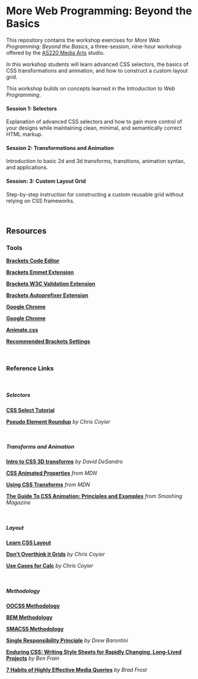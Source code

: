More Web Programming: Beyond the Basics
===================

This repository contains the workshop exercises for *More Web Programming: Beyond the Basics*, a three-session, nine-hour workshop offered by the [AS220 Media Arts](http://as220.org/mediaarts/about/) studio.

In this workshop students will learn advanced CSS selectors, the basics of CSS transformations and animation, and how to construct a custom layout grid. 

This workshop builds on concepts learned in the *Introduction to Web Programming*.

#### Session 1: Selectors

Explanation of advanced CSS selectors and how to gain more control of your designs while maintaining clean, minimal, and semantically correct HTML markup.

#### Session 2: Transformations and Animation

Introduction to basic 2d and 3d transforms, transitions, animation syntax, and applications. 

#### Session: 3: Custom Layout Grid

Step-by-step instruction for constructing a custom reusable grid without relying on CSS frameworks. 

&nbsp;

## Resources


### Tools

[**Brackets Code Editor**](http://brackets.io)

[**Brackets Emmet Extension**](https://github.com/emmetio/brackets-emmet)

[**Brackets W3C Validation Extension**](https://github.com/cfjedimaster/brackets-w3cvalidation)

[**Brackets Autoprefixer Extension**](https://github.com/mikaeljorhult/brackets-autoprefixer)

[**Google Chrome**](https://www.google.com/intl/en/chrome/browser/)

[**Google Chrome**](https://www.google.com/intl/en/chrome/browser/)

[**Animate.css**](https://daneden.github.io/animate.css/)

[**Recommended Brackets Settings**](https://gist.github.com/tlinkner/1ba3837067b15a16cbc4)

&nbsp;

### Reference Links

&nbsp;

##### Selectors

[**CSS Select Tutorial**](http://css.maxdesign.com.au/selectutorial/)

[**Pseudo Element Roundup**](http://css-tricks.com/pseudo-element-roundup/) *by Chris Coyier*

&nbsp;

##### Transforms and Animation

[**Intro to CSS 3D transforms**](http://desandro.github.io/3dtransforms/) *by David DeSandro*

[**CSS Animated Properties**](https://developer.mozilla.org/en-US/docs/Web/CSS/CSS_animated_properties?redirectlocale=en-US&redirectslug=CSS%2FCSS_animated_properties) *from MDN*

[**Using CSS Transforms**](https://developer.mozilla.org/en-US/docs/Web/Guide/CSS/Using_CSS_transforms) *from MDN*

[**The Guide To CSS Animation: Principles and Examples**](http://www.smashingmagazine.com/2011/09/14/the-guide-to-css-animation-principles-and-examples/) *from Smashing Magazine*

&nbsp;

##### Layout

[**Learn CSS Layout**](http://learnlayout.com/index.html)

[**Don't Overthink it Grids**](http://css-tricks.com/dont-overthink-it-grids/) *by Chris Coyier*

[**Use Cases for Calc**](http://css-tricks.com/a-couple-of-use-cases-for-calc/) *by Chris Coyier*

&nbsp;

##### Methodology

[**OOCSS Methodology**](https://github.com/stubbornella/oocss/wiki)

[**BEM Methodology**](http://bem.info/method/)

[**SMACSS Methodology**](https://smacss.com)

[**Single Responsibility Principle**](http://drewbarontini.com/articles/single-responsibility/) *by Drew Barontini*

[**Enduring CSS: Writing Style Sheets for Rapidly Changing, Long-Lived Projects**](http://benfrain.com/enduring-css-writing-style-sheets-rapidly-changing-long-lived-projects/) *by Ben Frain*

[**7 Habits of Highly Effective Media Queries**](http://bradfrostweb.com/blog/post/7-habits-of-highly-effective-media-queries/) *by Brad Frost*

&nbsp;

